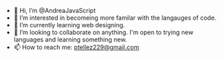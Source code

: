 - 👋 Hi, I’m @AndreaJavaScript
- 👀 I’m interested in becomeing more familar with the langauges of code.
- 🌱 I’m currently learning web designing.
- 💞️ I’m looking to collaborate on anything. I'm open to trying new languages and learning something new.
- 📫 How to reach me: ptellez229@gmail.com



